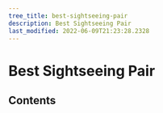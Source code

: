 ```yaml
---
tree_title: best-sightseeing-pair
description: Best Sightseeing Pair
last_modified: 2022-06-09T21:23:28.2328
---
```


# Best Sightseeing Pair

## Contents
